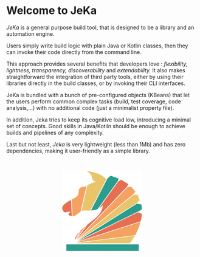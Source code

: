 # Welcome to JeKa

_JeKa_ is a general purpose build tool, that is designed to be a library and an automation engine. 

Users simply write build logic with plain Java or Kotlin classes, then they can invoke their code directly from the command line.

This approach provides several benefits that developers love : _flexibility, lightness, transparency, discoverability_ and _extendability._ 
It also makes straightforward the integration of third party tools, either by using their libraries directly in the build classes, or by invoking their CLI interfaces.

JeKa is bundled with a bunch of pre-configured objects (KBeans) that let the users perform common complex tasks (build, test coverage, code analysis,...) with no additional code (just a minimalist property file).

In addition, Jeka tries to keep its cognitive load low, introducing a minimal set of concepts. Good skills in Java/Kotiln should be 
enough to achieve builds and pipelines of any complexity.

Last but not least, _Jeka_ is very lightweight (less than 1Mb) and has zero dependencies, making it user-friendly as a simple library.

<br/>
<p align="center">
<img src="images/knight-color-logo.svg" width='210' height='210'/>
</p>

